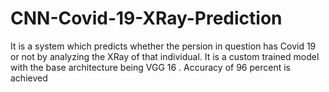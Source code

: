 # CNN-Covid-19-XRay-Prediction
It is a system which predicts whether the persion in question has Covid 19 or not by analyzing the XRay of that individual. It is a custom trained model  with the base architecture being VGG 16 . Accuracy of 96 percent is achieved
